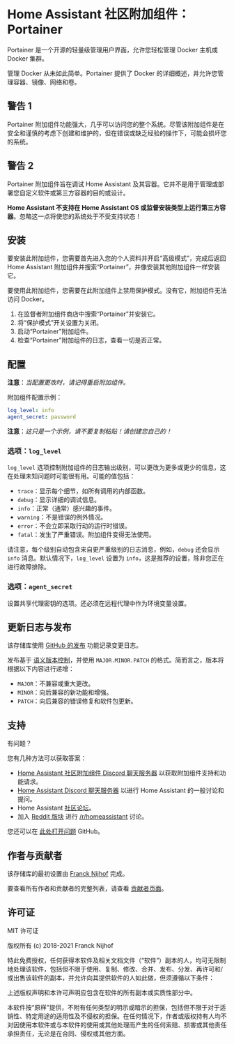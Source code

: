 # Home Assistant 社区附加组件：Portainer

Portainer 是一个开源的轻量级管理用户界面，允许您轻松管理 Docker 主机或 Docker 集群。

管理 Docker 从未如此简单。Portainer 提供了 Docker 的详细概述，并允许您管理容器、镜像、网络和卷。

## 警告 1

Portainer 附加组件功能强大，几乎可以访问您的整个系统。尽管该附加组件是在安全和谨慎的考虑下创建和维护的，但在错误或缺乏经验的操作下，可能会损坏您的系统。

## 警告 2

Portainer 附加组件旨在调试 Home Assistant 及其容器。它并不是用于管理或部署您自定义软件或第三方容器的目的或设计。

**Home Assistant 不支持在 Home Assistant OS 或监督安装类型上运行第三方容器**。忽略这一点将使您的系统处于不受支持状态！

## 安装

要安装此附加组件，您需要首先进入您的个人资料并开启“高级模式”，完成后返回 Home Assistant 附加组件并搜索“Portainer”，并像安装其他附加组件一样安装它。

要使用此附加组件，您需要在此附加组件上禁用保护模式。没有它，附加组件无法访问 Docker。

1. 在监督者附加组件商店中搜索“Portainer”并安装它。
1. 将“保护模式”开关设置为关闭。
1. 启动“Portainer”附加组件。
1. 检查“Portainer”附加组件的日志，查看一切是否正常。

## 配置

**注意**：_当配置更改时，请记得重启附加组件。_

附加组件配置示例：

```yaml
log_level: info
agent_secret: password
```

**注意**：_这只是一个示例，请不要复制粘贴！请创建您自己的！_

### 选项：`log_level`

`log_level` 选项控制附加组件的日志输出级别，可以更改为更多或更少的信息，这在处理未知问题时可能很有用。可能的值包括：

- `trace`：显示每个细节，如所有调用的内部函数。
- `debug`：显示详细的调试信息。
- `info`：正常（通常）感兴趣的事件。
- `warning`：不是错误的例外情况。
- `error`：不会立即采取行动的运行时错误。
- `fatal`：发生了严重错误。附加组件变得无法使用。

请注意，每个级别自动包含来自更严重级别的日志消息，例如，`debug` 还会显示 `info` 消息。默认情况下，`log_level` 设置为 `info`，这是推荐的设置，除非您正在进行故障排除。

### 选项：`agent_secret`

设置共享代理密钥的选项。还必须在远程代理中作为环境变量设置。

## 更新日志与发布

该存储库使用 [GitHub 的发布][releases] 功能记录变更日志。

发布基于 [语义版本控制][semver]，并使用 `MAJOR.MINOR.PATCH` 的格式。简而言之，版本将根据以下内容进行递增：

- `MAJOR`：不兼容或重大更改。
- `MINOR`：向后兼容的新功能和增强。
- `PATCH`：向后兼容的错误修复和软件包更新。

## 支持

有问题？

您有几种方法可以获取答案：

- [Home Assistant 社区附加组件 Discord 聊天服务器][discord] 以获取附加组件支持和功能请求。
- [Home Assistant Discord 聊天服务器][discord-ha] 以进行 Home Assistant 的一般讨论和提问。
- Home Assistant [社区论坛][forum]。
- 加入 [Reddit 版块][reddit] 进行 [/r/homeassistant][reddit] 讨论。

您还可以在 [此处打开问题][issue] GitHub。

## 作者与贡献者

该存储库的最初设置由 [Franck Nijhof][frenck] 完成。

要查看所有作者和贡献者的完整列表，请查看 [贡献者页面][contributors]。

## 许可证

MIT 许可证

版权所有 (c) 2018-2021 Franck Nijhof

特此免费授权，任何获得本软件及相关文档文件（“软件”）副本的人，均可无限制地处理该软件，包括但不限于使用、复制、修改、合并、发布、分发、再许可和/或出售该软件的副本，并允许向其提供软件的人如此做，但须遵循以下条件：

上述版权声明和本许可声明应包含在软件的所有副本或实质性部分中。

本软件按“原样”提供，不附有任何类型的明示或暗示的担保，包括但不限于对于适销性、特定用途的适用性及不侵权的担保。在任何情况下，作者或版权持有人均不对因使用本软件或与本软件的使用或其他处理而产生的任何索赔、损害或其他责任承担责任，无论是在合同、侵权或其他方面。

[contributors]: https://github.com/hassio-addons/addon-portainer/graphs/contributors
[discord-ha]: https://discord.gg/c5DvZ4e
[discord]: https://discord.me/hassioaddons
[forum]: https://community.home-assistant.io/t/home-assistant-community-add-on-portainer/68836?u=frenck
[frenck]: https://github.com/frenck
[issue]: https://github.com/hassio-addons/addon-portainer/issues
[reddit]: https://reddit.com/r/homeassistant
[releases]: https://github.com/hassio-addons/addon-portainer/releases
[semver]: http://semver.org/spec/v2.0.0.htm